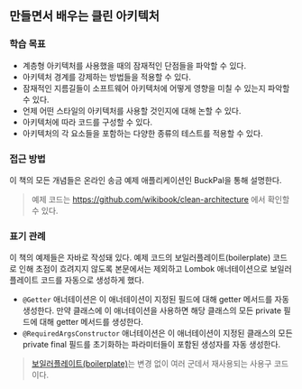 ## 만들면서 배우는 클린 아키텍처

### 학습 목표

- 계층형 아키텍처를 사용했을 때의 잠재적인 단점들을 파악할 수 있다.
- 아키텍처 경계를 강제하는 방법들을 적용할 수 있다.
- 잠재적인 지름길들이 소프트웨어 아키텍처에 어떻게 영향을 미칠 수 있는지 파악할 수 있다.
- 언제 어떤 스타일의 아키텍처를 사용할 것인지에 대해 논할 수 있다.
- 아키텍처에 따라 코드를 구성할 수 있다.
- 아키텍처의 각 요소들을 포함하는 다양한 종류의 테스트를 적용할 수 있다.

### 접근 방법

이 책의 모든 개념들은 온라인 송금 예제 애플리케이션인 BuckPal을 통해 설명한다.

> 예제 코드는 https://github.com/wikibook/clean-architecture 에서 확인할 수 있다.

### 표기 관례

이 책의 예제들은 자바로 작성돼 있다. 예제 코드의 보일러플레이트(boilerplate) 코드로 인해 초점이 흐려지지 않도록 본문에서는 제외하고 Lombok 애너테이션으로 보일러플레이트 코드를 자동으로 생성하게 했다.

- `@Getter` 애너테이션은 이 애너테이션이 지정된 필드에 대해 getter 메서드를 자동 생성한다. 만약 클래스에 이 애너테이션을 사용하면 해당 클래스의 모든 private 필드에 대해 getter 메서드를 생성한다.
- `@RequiredArgsConstructor` 애너테이션은 이 애너테이션이 지정된 클래스의 모든 private final 필드를 초기화하는 파라미터들이 포함된 생성자를 자동 생성한다.

> [보일러플레이트(boilerplate)](https://en.wikipedia.org/wiki/Boilerplate_code)는 변경 없이 여러 군데서 재사용되는 사용구 코드이다.